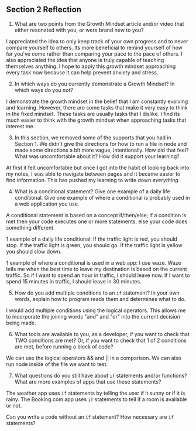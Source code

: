 ## Section 2 Reflection

1. What are two points from the Growth Mindset article and/or video that either resonated with you, or were brand new to you?

I appreciated the idea to only keep track of your own progress and to never compare yourself to others. Its more beneficial to remind yourself of how far you've come rather than comparing your pace to the pace of others. I also appreciated the idea that anyone is truly capable of teaching themselves anything. I hope to apply this growth mindset approaching every task now because it can help prevent anxiety and stress.

2. In which ways do you currently demonstrate a Growth Mindset? In which ways do you _not_?

I demonstrate the growth mindset in the belief that I am constantly evolving and learning. However, there are some tasks that make it very easy to think in the fixed mindset. These tasks are usually tasks that I dislike. I find its much easier to think with the growth mindset when approaching tasks that interest me.

3. In this section, we removed some of the supports that you had in Section 1. We didn't give the directions for how to run a file in node and made some directions a bit more vague, intentionally. How did that feel? What was uncomfortable about it? How did it support your learning?

At first it felt uncomfortable but once I got into the habit of looking back into my notes, I was able to navigate between pages and it became easier to find information. This has pushed my learning to write down _everything_.

4. What is a conditional statement? Give one example of a daily life conditional. Give one example of where a conditional is probably used in a web application you use.

A conditional statement is based on a concept if/then/else; if a condition is met then your code executes one or more statements, else your code does something different.

1 example of a daily life conditional: If the traffic light is red, you should stop. If the traffic light is green, you should go. If the traffic light is yellow you should slow down.

1 example of where a conditional is used in a web app: I use waze. Waze tells me when the best time to leave my destination is based on the current traffic. So if I want to spend an hour in traffic, I should leave now. If I want to spend 15 minutes in traffic, I should leave in 30 minutes.

5. How do you add multiple conditions to an `if` statement? In your own words, explain how to program reads them and determines what to do.

I would add multiple conditions using the logical operators. This allows me to incorporate the joining words "and" and "or" into the current decision being made.

6. What tools are available to you, as a developer, if you want to check that TWO conditions are met? Or, if you want to check that 1 of 2 conditions are met, before running a block of code?

We can use the logical operators && and || in a comparison. We can also run node inside of the file we want to test.

7. What questions do you still have about `if` statements and/or functions?
What are more examples of apps that use these statements?

The weather app uses `if` statements by telling the user if it sunny or if it is rainy. 
The Booking.com app uses `if` statements to tell if a room is available or not. 

Can you write a code without an `if` statement? How necessary are `if` statements?
